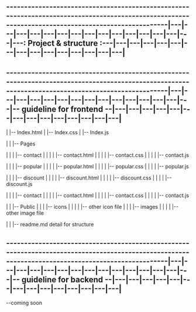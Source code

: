 ---------------------------------------------------------------------------------------------------------------------------------------------------|---|---|---|---|---|---|---|---|---|---|---|---|---|---|---|---: Project & structure :---|---|---|---|---|---|---|---|---|---|---|---|---|---|---|
---------------------------------------------------------------------------------------------------------------------------------------------------


---------------------------------------------------------------------------------------------------------------------------------------------------|---|---|---|---|---|---|---|---|---|---|---|---|---|---|---|-- guideline  for frontend --|---|---|---|---|---|---|---|---|---|---|---|---|---|---|
---------------------------------------------------------------------------------------------------------------------------------------------------


|    |-- Index.html
|    |-- Index.css
|    |-- Index.js

|    |    |--  Pages

|    |    |    |-- contact
|    |    |    |    |-- contact.html
|    |    |    |    |-- contact.css
|    |    |    |    |-- contact.js

|    |    |    |-- popular
|    |    |    |    |-- popular.html
|    |    |    |    |-- popular.css
|    |    |    |    |-- popular.js

|    |    |    |-- discount
|    |    |    |    |-- discount.html
|    |    |    |    |-- discount.css
|    |    |    |    |-- discount.js

|    |    |    |-- contact
|    |    |    |    |-- contact.html
|    |    |    |    |-- contact.css
|    |    |    |    |-- contact.js

|    |    |--  Public
|    |    |    |-- icons
|    |    |    |    |-- other icon file
|    |    |    |-- images
|    |    |    |    |-- other image file

|    |    |--  readme.md detail for structure


---------------------------------------------------------------------------------------------------------------------------------------------------|---|---|---|---|---|---|---|---|---|---|---|---|---|---|---|-- guideline  for backend  --|---|---|---|---|---|---|---|---|---|---|---|---|---|---|
---------------------------------------------------------------------------------------------------------------------------------------------------



--coming soon

